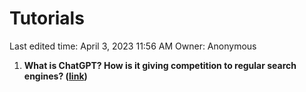# Tutorials

Last edited time: April 3, 2023 11:56 AM
Owner: Anonymous

1. **What is ChatGPT? How is it giving competition to regular search engines? ([link](https://wire19.com/what-is-chatgpt/))**
